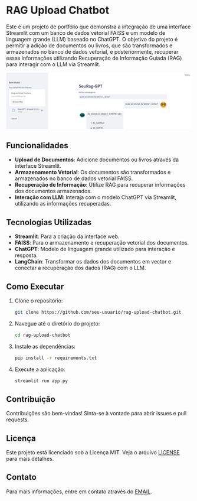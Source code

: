 # RAG Upload Chatbot

Este é um projeto de portfólio que demonstra a integração de uma interface Streamlit com um banco de dados vetorial FAISS e um modelo de linguagem grande (LLM) baseado no ChatGPT. O objetivo do projeto é permitir a adição de documentos ou livros, que são transformados e armazenados no banco de dados vetorial, e posteriormente, recuperar essas informações utilizando Recuperação de Informação Guiada (RAG) para interagir com o LLM via Streamlit.

![LLM Integration](llm-bi.PNG)

## Funcionalidades

- **Upload de Documentos**: Adicione documentos ou livros através da interface Streamlit.
- **Armazenamento Vetorial**: Os documentos são transformados e armazenados no banco de dados vetorial FAISS.
- **Recuperação de Informação**: Utilize RAG para recuperar informações dos documentos armazenados.
- **Interação com LLM**: Interaja com o modelo ChatGPT via Streamlit, utilizando as informações recuperadas.

## Tecnologias Utilizadas

- **Streamlit**: Para a criação da interface web.
- **FAISS**: Para o armazenamento e recuperação vetorial dos documentos.
- **ChatGPT**: Modelo de linguagem grande utilizado para interação e resposta.
- **LangChain**: Transformar os dados dos documentos em vector e conectar a recuperação dos dados (RAG) com o LLM.

## Como Executar

1. Clone o repositório:
    ```bash
    git clone https://github.com/seu-usuario/rag-upload-chatbot.git
    ```
2. Navegue até o diretório do projeto:
    ```bash
    cd rag-upload-chatbot
    ```
3. Instale as dependências:
    ```bash
    pip install -r requirements.txt
    ```
4. Execute a aplicação:
    ```bash
    streamlit run app.py
    ```

## Contribuição

Contribuições são bem-vindas! Sinta-se à vontade para abrir issues e pull requests.

## Licença

Este projeto está licenciado sob a Licença MIT. Veja o arquivo [LICENSE](LICENSE) para mais detalhes.

## Contato

Para mais informações, entre em contato através do [EMAIL](mailto:danilofelipeneto@gmail.com).
